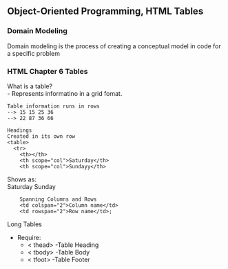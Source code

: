## Object-Oriented Programming, HTML Tables 

### **Domain Modeling** 
Domain modeling is the process of creating a conceptual model in code for a specific problem

### HTML Chapter 6 Tables
  What is a table?  
    - Represents informatino in a grid fomat.

    Table information runs in rows
    --> 15 15 25 36
    --> 22 87 36 66

    Headings
    Created in its own row
    <table>
      <tr>
        <th></th>
        <th scope="col">Saturday</th>
        <th scope="col">Sundayy</th>
Shows as:  
        Saturday  Sunday

        Spanning Columns and Rows  
        <td colspan="2">Column name</td>
        <td rowspan="2">Row name</td>;


  Long Tables  
  - Require:  
    -  < thead> -Table Heading
    -  < tbody> -Table Body
    -  < tfoot> -Table Footer 

    
